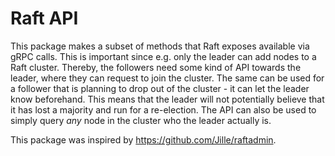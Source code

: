 # Raft API

This package makes a subset of methods that Raft exposes available via gRPC calls. This is important since e.g. only the leader can add nodes to a Raft cluster. Thereby, the followers need some kind of API towards the leader, where they can request to join the cluster. The same can be used for a follower that is planning to drop out of the cluster - it can let the leader know beforehand. This means that the leader will not potentially believe that it has lost a majority and run for a re-election. The API can also be used to simply query *any* node in the cluster who the leader actually is.

This package was inspired by https://github.com/Jille/raftadmin.
